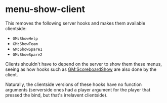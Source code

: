 # menu-show-client

This removes the following server hooks and makes them available clientside:

+ `GM:ShowHelp`
+ `GM:ShowTeam`
+ `GM:ShowSpare1`
+ `GM:ShowSpare2`

Clients shouldn't have to depend on the server to show them these menus, seeing as how hooks such as [GM:ScoreboardShow](https://wiki.facepunch.com/gmod/GM:ScoreboardShow) are also done by the client.

Naturally, the clientside versions of these hooks have no function arguments (serverside ones had a player argument for the player that pressed the bind, but that's irrelavent clientside).

